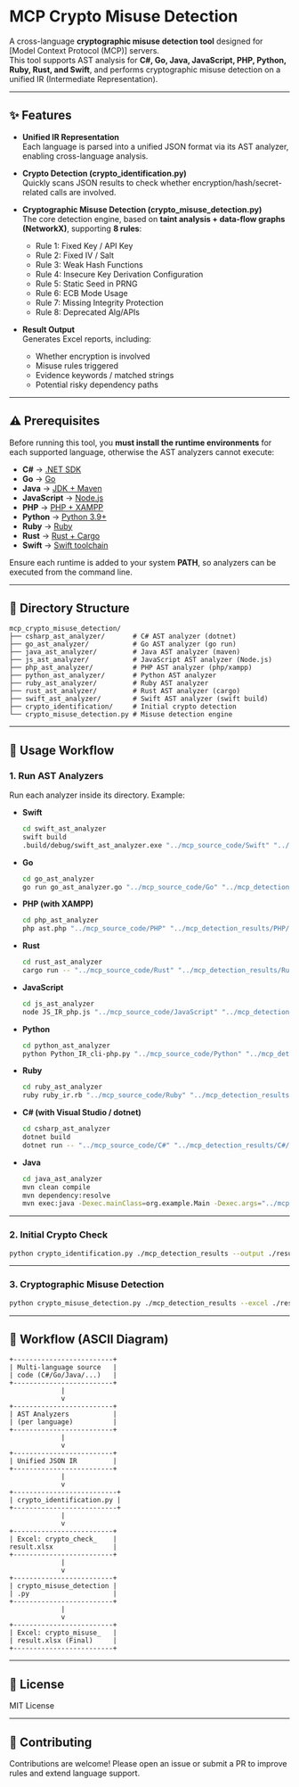 # MCP Crypto Misuse Detection

A cross-language **cryptographic misuse detection tool** designed for [Model Context Protocol (MCP)] servers.  
This tool supports AST analysis for **C#, Go, Java, JavaScript, PHP, Python, Ruby, Rust, and Swift**, and performs cryptographic misuse detection on a unified IR (Intermediate Representation).

---

## ✨ Features

- **Unified IR Representation**  
  Each language is parsed into a unified JSON format via its AST analyzer, enabling cross-language analysis.

- **Crypto Detection (crypto_identification.py)**  
  Quickly scans JSON results to check whether encryption/hash/secret-related calls are involved.

- **Cryptographic Misuse Detection (crypto_misuse_detection.py)**  
  The core detection engine, based on **taint analysis + data-flow graphs (NetworkX)**, supporting **8 rules**:
  
  - Rule 1: Fixed Key / API Key  
  - Rule 2: Fixed IV / Salt
  - Rule 3: Weak Hash Functions
  - Rule 4: Insecure Key Derivation Configuration  
  - Rule 5: Static Seed in PRNG
  - Rule 6: ECB Mode Usage
  - Rule 7: Missing Integrity Protection  
  - Rule 8: Deprecated Alg/APIs

- **Result Output**  
  Generates Excel reports, including:
  
  - Whether encryption is involved  
  - Misuse rules triggered  
  - Evidence keywords / matched strings  
  - Potential risky dependency paths  

---

## ⚠️ Prerequisites

Before running this tool, you **must install the runtime environments** for each supported language, otherwise the AST analyzers cannot execute:

- **C#** → [.NET SDK](https://dotnet.microsoft.com/download)  
- **Go** → [Go](https://go.dev/dl/)  
- **Java** → [JDK + Maven](https://maven.apache.org/install.html)  
- **JavaScript** → [Node.js](https://nodejs.org/)  
- **PHP** → [PHP + XAMPP](https://www.apachefriends.org/)  
- **Python** → [Python 3.9+](https://www.python.org/)  
- **Ruby** → [Ruby](https://www.ruby-lang.org/)  
- **Rust** → [Rust + Cargo](https://www.rust-lang.org/tools/install)  
- **Swift** → [Swift toolchain](https://www.swift.org/download/)  

Ensure each runtime is added to your system **PATH**, so analyzers can be executed from the command line.

---

## 📂 Directory Structure

```
mcp_crypto_misuse_detection/
├── csharp_ast_analyzer/       # C# AST analyzer (dotnet)
├── go_ast_analyzer/           # Go AST analyzer (go run)
├── java_ast_analyzer/         # Java AST analyzer (maven)
├── js_ast_analyzer/           # JavaScript AST analyzer (Node.js)
├── php_ast_analyzer/          # PHP AST analyzer (php/xampp)
├── python_ast_analyzer/       # Python AST analyzer
├── ruby_ast_analyzer/         # Ruby AST analyzer
├── rust_ast_analyzer/         # Rust AST analyzer (cargo)
├── swift_ast_analyzer/        # Swift AST analyzer (swift build)
├── crypto_identification/     # Initial crypto detection
└── crypto_misuse_detection.py # Misuse detection engine
```

---

## 🚀 Usage Workflow

### 1. Run AST Analyzers

Run each analyzer inside its directory. Example:

- **Swift**
  
  ```bash
  cd swift_ast_analyzer
  swift build
  .build/debug/swift_ast_analyzer.exe "../mcp_source_code/Swift" "../mcp_detection_results/Swift/cursor"
  ```

- **Go**
  
  ```bash
  cd go_ast_analyzer
  go run go_ast_analyzer.go "../mcp_source_code/Go" "../mcp_detection_results/Go/mcpmarket"
  ```

- **PHP (with XAMPP)**
  
  ```bash
  cd php_ast_analyzer
  php ast.php "../mcp_source_code/PHP" "../mcp_detection_results/PHP/mcpmarket"
  ```

- **Rust**
  
  ```bash
  cd rust_ast_analyzer
  cargo run -- "../mcp_source_code/Rust" "../mcp_detection_results/Rust/pulse"
  ```

- **JavaScript**
  
  ```bash
  cd js_ast_analyzer
  node JS_IR_php.js "../mcp_source_code/JavaScript" "../mcp_detection_results/Javascript/smithery"
  ```

- **Python**
  
  ```bash
  cd python_ast_analyzer
  python Python_IR_cli-php.py "../mcp_source_code/Python" "../mcp_detection_results/Python/smithery-php"
  ```

- **Ruby**
  
  ```bash
  cd ruby_ast_analyzer
  ruby ruby_ir.rb "../mcp_source_code/Ruby" "../mcp_detection_results/Ruby/pulse"
  ```

- **C# (with Visual Studio / dotnet)**
  
  ```bash
  cd csharp_ast_analyzer
  dotnet build
  dotnet run -- "../mcp_source_code/C#" "../mcp_detection_results/C#/smithery"
  ```

- **Java**
  
  ```bash
  cd java_ast_analyzer
  mvn clean compile
  mvn dependency:resolve
  mvn exec:java -Dexec.mainClass=org.example.Main -Dexec.args="../mcp_source_code/Java ../mcp_detection_results/Java/cursor"
  ```

---

### 2. Initial Crypto Check

```bash
python crypto_identification.py ./mcp_detection_results --output ./results/crypto_check_result.xlsx
```

---

### 3. Cryptographic Misuse Detection

```bash
python crypto_misuse_detection.py ./mcp_detection_results --excel ./results/encryption_check_result.xlsx --output ./results/crypto_misuse_result.xlsx
```

---

## 🔄 Workflow (ASCII Diagram)

```
+-------------------------+
| Multi-language source   |
| code (C#/Go/Java/...)   |
+-------------------------+
             |
             v
+-------------------------+
| AST Analyzers           |
| (per language)          |
+-------------------------+
             |
             v
+-------------------------+
| Unified JSON IR         |
+-------------------------+
             |
             v
+--------------------------+
| crypto_identification.py |       
+--------------------------+
             |
             v
+-------------------------+
| Excel: crypto_check_    |
result.xlsx               |
+-------------------------+
             |
             v
+-------------------------+
| crypto_misuse_detection |
| .py                     |
+-------------------------+
             |
             v
+-------------------------+
| Excel: crypto_misuse_   |
| result.xlsx (Final)     |
+-------------------------+
```

---

## 📜 License

MIT License

---

## 🤝 Contributing

Contributions are welcome! Please open an issue or submit a PR to improve rules and extend language support.
